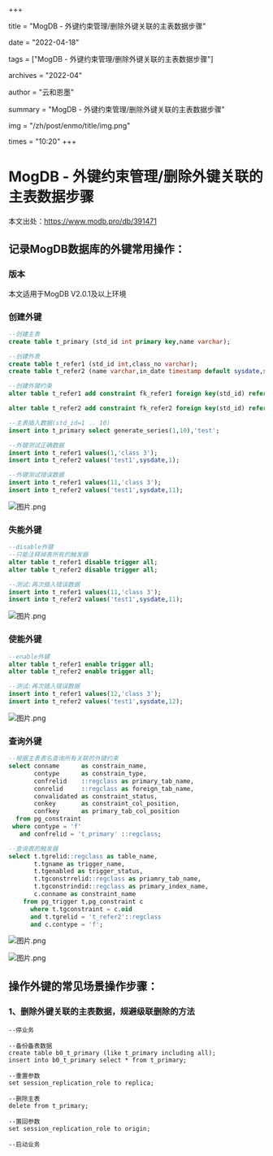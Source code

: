 +++

title = "MogDB - 外键约束管理/删除外键关联的主表数据步骤" 

date = "2022-04-18" 

tags = ["MogDB - 外键约束管理/删除外键关联的主表数据步骤"] 

archives = "2022-04" 

author = "云和恩墨" 

summary = "MogDB - 外键约束管理/删除外键关联的主表数据步骤"

img = "/zh/post/enmo/title/img.png" 

times = "10:20"
+++

# MogDB - 外键约束管理/删除外键关联的主表数据步骤

本文出处：https://www.modb.pro/db/391471

## 记录MogDB数据库的外键常用操作：

### 版本

本文适用于MogDB V2.0.1及以上环境

### 创建外键

```sql
--创建主表
create table t_primary (std_id int primary key,name varchar);

--创建外表
create table t_refer1 (std_id int,class_no varchar);
create table t_refer2 (name varchar,in_date timestamp default sysdate,std_id int);

--创建外键约束
alter table t_refer1 add constraint fk_refer1 foreign key(std_id) references t_primary(std_id);

alter table t_refer2 add constraint fk_refer2 foreign key(std_id) references t_primary(std_id);

--主表插入数据(std_id=1 .. 10)
insert into t_primary select generate_series(1,10),'test';

--外键测试正确数据
insert into t_refer1 values(1,'class 3');
insert into t_refer2 values('test1',sysdate,1);

--外键测试错误数据
insert into t_refer1 values(11,'class 3');
insert into t_refer2 values('test1',sysdate,11);
```

![图片.png](../images/20220408-11f29897-a4b6-4f2e-a8c2-f679957fe730.png)

### 失能外键

```sql
--disable外键
--只能注释掉表所有的触发器
alter table t_refer1 disable trigger all;
alter table t_refer2 disable trigger all;

--测试:再次插入错误数据
insert into t_refer1 values(11,'class 3');
insert into t_refer2 values('test1',sysdate,11);
```

![图片.png](../images/20220408-0e8866ab-114c-42ab-9bb6-234f8a40acd3.png)

### 使能外键

```sql
--enable外键
alter table t_refer1 enable trigger all;
alter table t_refer2 enable trigger all;

--测试:再次插入错误数据
insert into t_refer1 values(12,'class 3');
insert into t_refer2 values('test1',sysdate,12);
```

![图片.png](../images/20220408-855d3678-23bd-4f69-bdaf-71f840096cd3.png)

### 查询外键

```sql
--根据主表表名查询所有关联的外键约束
select conname      as constrain_name,
       contype      as constrain_type,
       confrelid    ::regclass as primary_tab_name,
       conrelid     ::regclass as foreign_tab_name,
       convalidated as constraint_status,
       conkey       as constraint_col_position,
       confkey      as primary_tab_col_position
  from pg_constraint
 where contype = 'f'
   and confrelid = 't_primary' ::regclass;

--查询表的触发器
select t.tgrelid::regclass as table_name,
       t.tgname as trigger_name,
       t.tgenabled as trigger_status,
       t.tgconstrrelid::regclass as priamry_tab_name,
       t.tgconstrindid::regclass as primary_index_name,
       c.conname as constraint_name
    from pg_trigger t,pg_constraint c 
      where t.tgconstraint = c.oid
      and t.tgrelid = 't_refer2'::regclass
      and c.contype = 'f';

```

![图片.png](../images/20220408-75524765-1188-47d0-b432-664e001638a5.png)

![图片.png](../images/20220408-685e0f51-303d-416a-970c-d73aea1bb48f.png)

## 操作外键的常见场景操作步骤：

### 1、删除外键关联的主表数据，规避级联删除的方法

```
--停业务

--备份备表数据
create table b0_t_primary (like t_primary including all);
insert into b0_t_primary select * from t_primary;

--重置参数
set session_replication_role to replica;

--删除主表
delete from t_primary;

--置回参数
set session_replication_role to origin;

--启动业务
```

